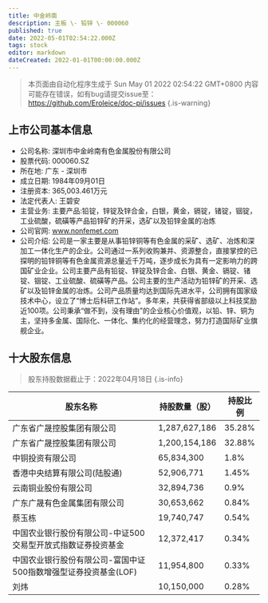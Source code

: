 ```yaml
---
title: 中金岭南
description: 主板 \- 铅锌 \- 000060
published: true
date: 2022-05-01T02:54:22.000Z
tags: stock
editor: markdown
dateCreated: 2022-01-01T00:00:00.000Z
---
```


> 本页面由自动化程序生成于 Sun May 01 2022 02:54:22 GMT+0800
> 内容可能存在错误，如有bug请提交issue至：https://github.com/Eroleice/doc-pi/issues
{.is-warning}

## 上市公司基本信息
- 公司名称: 深圳市中金岭南有色金属股份有限公司
- 股票代码: 000060.SZ
- 所在地: 广东 - 深圳市
- 成立日期: 1984年09月01日
- 注册资本: 365,003.461万元
- 法定代表人: 王碧安
- 主营业务: 主要产品:铅锭，锌锭及锌合金，白银，黄金，镉锭，锗锭，铟锭，工业硫酸，硫磺等产品铅锌矿的开采，选矿以及铅锌金属的冶炼
- 公司官网: www.nonfemet.com
- 公司介绍: 公司是一家主要是从事铅锌铜等有色金属的采矿、选矿、冶炼和深加工一体化生产的企业。公司通过一系列收购兼并、资源整合，直接掌控的已探明的铅锌铜等有色金属资源总量近千万吨，逐步成长为具有一定影响力的跨国矿业企业。公司主要产品有铅锭、锌锭及锌合金、白银、黄金、镉锭、锗锭、铟锭、工业硫酸、硫磺等产品。公司主要的生产活动为铅锌矿的开采、选矿以及铅锌金属的冶炼。公司产品质量均达到国际先进水平，公司拥有国家级技术中心，设立了“博士后科研工作站”。多年来，共获得省部级以上科技奖励近100项。公司秉承“做不到，没有理由”的企业核心价值观，以铅、锌、铜为主，坚持多金属、国际化、一体化、集约化的经营理念，努力打造国际矿业旗舰企业。


## 十大股东信息
> 股东持股数据截止于：2022年04月18日
{.is-info}

| 股东名称 | 持股数量（股） | 持股比例 |
| --- | --- | --- |
| 广东省广晟控股集团有限公司 | 1,287,627,186 | 35.28% |
| 广东省广晟控股集团有限公司 | 1,200,154,186 | 32.88% |
| 中铜投资有限公司 | 65,834,300 | 1.8% |
| 香港中央结算有限公司(陆股通) | 52,906,771 | 1.45% |
| 云南铜业股份有限公司 | 32,894,736 | 0.9% |
| 广东广晟有色金属集团有限公司 | 30,653,662 | 0.84% |
| 蔡玉栋 | 19,740,747 | 0.54% |
| 中国农业银行股份有限公司-中证500交易型开放式指数证券投资基金 | 12,372,417 | 0.34% |
| 中国农业银行股份有限公司-富国中证500指数增强型证券投资基金(LOF) | 11,954,800 | 0.33% |
| 刘炜 | 10,150,000 | 0.28% |




